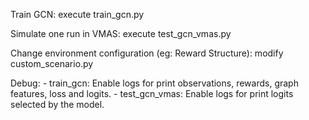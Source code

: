 Train GCN: execute train_gcn.py

Simulate one run in VMAS: execute test_gcn_vmas.py

Change environment configuration (eg: Reward Structure): modify custom_scenario.py 

Debug:
    - train_gcn: Enable logs for print observations, rewards, graph features, loss and logits.
    - test_gcn_vmas: Enable logs for print logits selected by the model.
